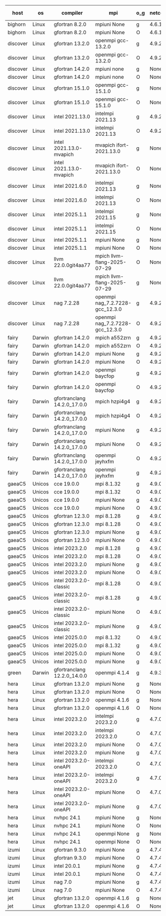

| host     | os       | compiler                              | mpi                      | o_g        | netcdf        | build       | u_pass          | u_fail          | s_pass            | s_fail            | e_pass             | e_fail             | nuopc_pass       | nuopc_fail       | artifacts link          |
|----------|----------|---------------------------------------|--------------------------|------------|---------------|-------------|-----------------|-----------------|-------------------|-------------------|--------------------|--------------------|------------------|------------------|-------------------------|
| bighorn | Linux | gfortran 8.2.0 | mpiuni None  | g | 4.6.1  | PASS | 12660 | 0 | 9 | 0 | 43 | 0 | None | None | <a href="https://github.com/esmf-org/esmf-test-artifacts/tree/2929bf19d48a757bb18e3d3a4eb12b7612cbafc2/develop/gfortran/8.2.0/g/mpiuni/None" target="_blank">2929bf1</a> | 
| bighorn | Linux | gfortran 8.2.0 | mpiuni None  | O | 4.6.1  | PASS | 12660 | 0 | 9 | 0 | 43 | 0 | None | None | <a href="https://github.com/esmf-org/esmf-test-artifacts/tree/3b6dea4629132e25063a180855c471476b1dee7b/develop/gfortran/8.2.0/O/mpiuni/None" target="_blank">3b6dea4</a> | 
| discover | Linux | gfortran 13.2.0 | openmpi gcc-13.2.0  | g | 4.9.2  | PASS | 14331 | 0 | 51 | 0 | 81 | 0 | 63 | 0 | <a href="https://github.com/esmf-org/esmf-test-artifacts/tree/166f5a0679bfc034eccfcb0a3b0915facf6c4ca6/develop/gfortran/13.2.0/g/openmpi/gcc-13.2.0" target="_blank">166f5a0</a> | 
| discover | Linux | gfortran 13.2.0 | openmpi gcc-13.2.0  | O | 4.9.2  | PASS | 14331 | 0 | 51 | 0 | 81 | 0 | 63 | 0 | <a href="https://github.com/esmf-org/esmf-test-artifacts/tree/5aefca6387ee3efd25cc6409388a82c8792559d2/develop/gfortran/13.2.0/O/openmpi/gcc-13.2.0" target="_blank">5aefca6</a> | 
| discover | Linux | gfortran 14.2.0 | mpiuni none  | g | None  | PASS | 12660 | 0 | 9 | 0 | 43 | 0 | None | None | <a href="https://github.com/esmf-org/esmf-test-artifacts/tree/22939ec33ce07470807815c14ddef9f557aba6c0/develop/gfortran/14.2.0/g/mpiuni/none" target="_blank">22939ec</a> | 
| discover | Linux | gfortran 14.2.0 | mpiuni none  | O | None  | PASS | 12660 | 0 | 9 | 0 | 43 | 0 | None | None | <a href="https://github.com/esmf-org/esmf-test-artifacts/tree/d6bf7081bf21e8203ed7df58bd9a3fcba955d34b/develop/gfortran/14.2.0/O/mpiuni/none" target="_blank">d6bf708</a> | 
| discover | Linux | gfortran 15.1.0 | openmpi gcc-15.1.0  | g | None  | FAIL | None | None | None | None | None | None | None | None | <a href="https://github.com/esmf-org/esmf-test-artifacts/tree/34acec167bdfdcb5107952152b5742b838eb8de4/develop/gfortran/15.1.0/g/openmpi/gcc-15.1.0" target="_blank">34acec1</a> | 
| discover | Linux | gfortran 15.1.0 | openmpi gcc-15.1.0  | O | None  | FAIL | None | None | None | None | None | None | None | None | <a href="https://github.com/esmf-org/esmf-test-artifacts/tree/80ade57341c5a8f772d8ce65d4d36e4a8ce3dbb8/develop/gfortran/15.1.0/O/openmpi/gcc-15.1.0" target="_blank">80ade57</a> | 
| discover | Linux | intel 2021.13.0 | intelmpi 2021.13  | g | 4.9.2  | PASS | 14331 | 0 | 51 | 0 | 81 | 0 | 63 | 0 | <a href="https://github.com/esmf-org/esmf-test-artifacts/tree/89751222065c31eb7f4301dc281f41f3e2091549/develop/intel/2021.13.0/g/intelmpi/2021.13" target="_blank">8975122</a> | 
| discover | Linux | intel 2021.13.0 | intelmpi 2021.13  | O | 4.9.2  | PASS | 14331 | 0 | 51 | 0 | 81 | 0 | 63 | 0 | <a href="https://github.com/esmf-org/esmf-test-artifacts/tree/37e95cdcfa46af4297cef5cdb0dcd5f7f8e8eca2/develop/intel/2021.13.0/O/intelmpi/2021.13" target="_blank">37e95cd</a> | 
| discover | Linux | intel 2021.13.0-mvapich | mvapich ifort-2021.13.0  | g | None  | PASS | 14331 | 0 | 51 | 0 | 81 | 0 | 63 | 0 | <a href="https://github.com/esmf-org/esmf-test-artifacts/tree/3eed9bae68f36f2963e2148074dff6ad5d3e5443/develop/intel/2021.13.0-mvapich/g/mvapich/ifort-2021.13.0" target="_blank">3eed9ba</a> | 
| discover | Linux | intel 2021.13.0-mvapich | mvapich ifort-2021.13.0  | O | None  | PASS | 14331 | 0 | 51 | 0 | 81 | 0 | 63 | 0 | <a href="https://github.com/esmf-org/esmf-test-artifacts/tree/30dca6cf1ec519ae4c600dcfe8b7e13482cc1871/develop/intel/2021.13.0-mvapich/O/mvapich/ifort-2021.13.0" target="_blank">30dca6c</a> | 
| discover | Linux | intel 2021.6.0 | intelmpi 2021.13  | g | None  | PASS | 14331 | 0 | 51 | 0 | 81 | 0 | 63 | 0 | <a href="https://github.com/esmf-org/esmf-test-artifacts/tree/f0411250891cf7a3bc79de90e99c013b2f0ff52f/develop/intel/2021.6.0/g/intelmpi/2021.13" target="_blank">f041125</a> | 
| discover | Linux | intel 2021.6.0 | intelmpi 2021.13  | O | None  | PASS | 14331 | 0 | 51 | 0 | 81 | 0 | 63 | 0 | <a href="https://github.com/esmf-org/esmf-test-artifacts/tree/a178d6b0daec84a82f245c0290a78d37964512ff/develop/intel/2021.6.0/O/intelmpi/2021.13" target="_blank">a178d6b</a> | 
| discover | Linux | intel 2025.1.1 | intelmpi 2021.15  | g | None  | PASS | 14331 | 0 | 51 | 0 | 81 | 0 | 63 | 0 | <a href="https://github.com/esmf-org/esmf-test-artifacts/tree/77db893f517daf987743ce0a0e2f4def7911dffa/develop/intel/2025.1.1/g/intelmpi/2021.15" target="_blank">77db893</a> | 
| discover | Linux | intel 2025.1.1 | intelmpi 2021.15  | O | None  | PASS | 14331 | 0 | 51 | 0 | 81 | 0 | 63 | 0 | <a href="https://github.com/esmf-org/esmf-test-artifacts/tree/3982c2ccaa020e34563c86d0a7a8a12e8fb4b7e2/develop/intel/2025.1.1/O/intelmpi/2021.15" target="_blank">3982c2c</a> | 
| discover | Linux | intel 2025.1.1 | mpiuni None  | g | None  | PASS | 12660 | 0 | 9 | 0 | 43 | 0 | None | None | <a href="https://github.com/esmf-org/esmf-test-artifacts/tree/108d651f7525a140afc80dd991766583ad3e7ad8/develop/intel/2025.1.1/g/mpiuni/None" target="_blank">108d651</a> | 
| discover | Linux | intel 2025.1.1 | mpiuni None  | O | None  | PASS | 12660 | 0 | 9 | 0 | 43 | 0 | None | None | <a href="https://github.com/esmf-org/esmf-test-artifacts/tree/4f2f5f16f2d493cd260005959cdabc1c1714de73/develop/intel/2025.1.1/O/mpiuni/None" target="_blank">4f2f5f1</a> | 
| discover | Linux | llvm 22.0.0git4aa77 | mpich llvm-flang-2025-07-29  | O | None  | PASS | 14313 | 18 | 18 | 33 | 76 | 5 | 0 | 63 | <a href="https://github.com/esmf-org/esmf-test-artifacts/tree/674adcfaa7500097d0fe5c5c5a7e1222b775e922/develop/llvm/22.0.0git4aa77/O/mpich/llvm-flang-2025-07-29" target="_blank">674adcf</a> | 
| discover | Linux | llvm 22.0.0git4aa77 | mpich llvm-flang-2025-07-29  | g | None  | PASS | 14313 | 18 | 17 | 34 | 76 | 5 | 0 | 63 | <a href="https://github.com/esmf-org/esmf-test-artifacts/tree/b0c78aa14d9327bf49c4673ba2c4f590cb624a37/develop/llvm/22.0.0git4aa77/g/mpich/llvm-flang-2025-07-29" target="_blank">b0c78aa</a> | 
| discover | Linux | nag 7.2.28 | openmpi nag_7.2.7228-gcc_12.3.0  | g | 4.9.2  | PASS | 14331 | 0 | 51 | 0 | 81 | 0 | 62 | 1 | <a href="https://github.com/esmf-org/esmf-test-artifacts/tree/2849ecb33daaf1a0279719b656368b6aa1adcb44/develop/nag/7.2.28/g/openmpi/nag_7.2.7228-gcc_12.3.0" target="_blank">2849ecb</a> | 
| discover | Linux | nag 7.2.28 | openmpi nag_7.2.7228-gcc_12.3.0  | O | 4.9.2  | PASS | 14331 | 0 | 51 | 0 | 81 | 0 | 62 | 1 | <a href="https://github.com/esmf-org/esmf-test-artifacts/tree/e424ab84933fb6f38f6697ccb067aae22d30cb37/develop/nag/7.2.28/O/openmpi/nag_7.2.7228-gcc_12.3.0" target="_blank">e424ab8</a> | 
| fairy | Darwin | gfortran 14.2.0 | mpich a552zrn  | g | 4.9.2  | PASS | 14330 | 1 | 51 | 0 | 81 | 0 | 59 | 4 | <a href="https://github.com/esmf-org/esmf-test-artifacts/tree/11578954a7f79f9f8c96dde7804ea70d7e125bcf/develop/gfortran/14.2.0/g/mpich/a552zrn" target="_blank">1157895</a> | 
| fairy | Darwin | gfortran 14.2.0 | mpich a552zrn  | O | 4.9.2  | PASS | 14329 | 2 | 51 | 0 | 81 | 0 | 59 | 4 | <a href="https://github.com/esmf-org/esmf-test-artifacts/tree/27639c45cbc3e43daa31e648e37e959ea4e9484a/develop/gfortran/14.2.0/O/mpich/a552zrn" target="_blank">27639c4</a> | 
| fairy | Darwin | gfortran 14.2.0 | mpiuni None  | g | 4.9.2  | PASS | 12660 | 0 | 9 | 0 | 43 | 0 | None | None | <a href="https://github.com/esmf-org/esmf-test-artifacts/tree/33878563425069a951c950ee618b953b0eff9dcc/develop/gfortran/14.2.0/g/mpiuni/None" target="_blank">3387856</a> | 
| fairy | Darwin | gfortran 14.2.0 | mpiuni None  | O | 4.9.2  | PASS | 12660 | 0 | 9 | 0 | 43 | 0 | None | None | <a href="https://github.com/esmf-org/esmf-test-artifacts/tree/3ebc6e9ea8c31d88d5aa02bd6a1f749a15518bcd/develop/gfortran/14.2.0/O/mpiuni/None" target="_blank">3ebc6e9</a> | 
| fairy | Darwin | gfortran 14.2.0 | openmpi baycfop  | g | 4.9.2  | PASS | 14331 | 0 | 51 | 0 | 81 | 0 | 59 | 4 | <a href="https://github.com/esmf-org/esmf-test-artifacts/tree/a93080b852857565600dd5151bb17c557f5fcbee/develop/gfortran/14.2.0/g/openmpi/baycfop" target="_blank">a93080b</a> | 
| fairy | Darwin | gfortran 14.2.0 | openmpi baycfop  | O | 4.9.2  | PASS | 14331 | 0 | 51 | 0 | 81 | 0 | 59 | 4 | <a href="https://github.com/esmf-org/esmf-test-artifacts/tree/672f236386c02325259cc6bcdc0130adf10d0569/develop/gfortran/14.2.0/O/openmpi/baycfop" target="_blank">672f236</a> | 
| fairy | Darwin | gfortranclang 14.2.0_17.0.0 | mpich hzpi4g4  | g | 4.9.2  | PASS | 14331 | 0 | 51 | 0 | 81 | 0 | 59 | 4 | <a href="https://github.com/esmf-org/esmf-test-artifacts/tree/775ec4f2a55bcdcbb290a12a9d9c7f7ef4f9c953/develop/gfortranclang/14.2.0_17.0.0/g/mpich/hzpi4g4" target="_blank">775ec4f</a> | 
| fairy | Darwin | gfortranclang 14.2.0_17.0.0 | mpich hzpi4g4  | O | 4.9.2  | PASS | 14330 | 1 | 51 | 0 | 81 | 0 | 59 | 4 | <a href="https://github.com/esmf-org/esmf-test-artifacts/tree/7c5e8ae988fc6d4c09ec9cef3ef7bb717695d596/develop/gfortranclang/14.2.0_17.0.0/O/mpich/hzpi4g4" target="_blank">7c5e8ae</a> | 
| fairy | Darwin | gfortranclang 14.2.0_17.0.0 | mpiuni None  | g | 4.9.2  | PASS | 12660 | 0 | 9 | 0 | 43 | 0 | None | None | <a href="https://github.com/esmf-org/esmf-test-artifacts/tree/a78e90b8b26a56c34716016ccbc9e5e080665bf6/develop/gfortranclang/14.2.0_17.0.0/g/mpiuni/None" target="_blank">a78e90b</a> | 
| fairy | Darwin | gfortranclang 14.2.0_17.0.0 | mpiuni None  | O | 4.9.2  | PASS | 12660 | 0 | 9 | 0 | 43 | 0 | None | None | <a href="https://github.com/esmf-org/esmf-test-artifacts/tree/4d3738e9212492dca6157e51f5a672afcfc8f7ae/develop/gfortranclang/14.2.0_17.0.0/O/mpiuni/None" target="_blank">4d3738e</a> | 
| fairy | Darwin | gfortranclang 14.2.0_17.0.0 | openmpi jeyhxfm  | O | 4.9.2  | PASS | 14331 | 0 | 51 | 0 | 81 | 0 | 59 | 4 | <a href="https://github.com/esmf-org/esmf-test-artifacts/tree/393ad79a48091cfe16a0bc1d5a4b59553d560a47/develop/gfortranclang/14.2.0_17.0.0/O/openmpi/jeyhxfm" target="_blank">393ad79</a> | 
| fairy | Darwin | gfortranclang 14.2.0_17.0.0 | openmpi jeyhxfm  | g | 4.9.2  | PASS | 14331 | 0 | 51 | 0 | 81 | 0 | 59 | 4 | <a href="https://github.com/esmf-org/esmf-test-artifacts/tree/408a557a318ef4a4c8e92762e9945e5f491b768f/develop/gfortranclang/14.2.0_17.0.0/g/openmpi/jeyhxfm" target="_blank">408a557</a> | 
| gaeaC5 | Unicos | cce 19.0.0 | mpi 8.1.32  | g | 4.9.0  | PASS | None | None | None | None | None | None | None | None | <a href="https://github.com/esmf-org/esmf-test-artifacts/tree/1afd61a05cce83c3eeb2a63beefabfcd59d948e4/develop/cce/19.0.0/g/mpi/8.1.32" target="_blank">1afd61a</a> | 
| gaeaC5 | Unicos | cce 19.0.0 | mpi 8.1.32  | O | 4.9.0  | PASS | 14271 | 60 | None | None | None | None | 60 | 3 | <a href="https://github.com/esmf-org/esmf-test-artifacts/tree/ee73c8ec0a814534279e8fd729b8f77e3a68ca93/develop/cce/19.0.0/O/mpi/8.1.32" target="_blank">ee73c8e</a> | 
| gaeaC5 | Unicos | cce 19.0.0 | mpiuni None  | g | 4.9.0  | PASS | None | None | None | None | None | None | None | None | <a href="https://github.com/esmf-org/esmf-test-artifacts/tree/2b6c3ca725f4f2fddade4dce25eaca9a2061f4df/develop/cce/19.0.0/g/mpiuni/None" target="_blank">2b6c3ca</a> | 
| gaeaC5 | Unicos | cce 19.0.0 | mpiuni None  | O | 4.9.0  | PASS | 12603 | 57 | None | None | None | None | None | None | <a href="https://github.com/esmf-org/esmf-test-artifacts/tree/05a436a9fc3002234ea74e70b0cca7e14cd0f9a9/develop/cce/19.0.0/O/mpiuni/None" target="_blank">05a436a</a> | 
| gaeaC5 | Unicos | gfortran 12.3.0 | mpi 8.1.28  | g | 4.9.0  | PASS | 14331 | 0 | 51 | 0 | 81 | 0 | 63 | 0 | <a href="https://github.com/esmf-org/esmf-test-artifacts/tree/dc6c30fdeb95c7a02782920b9ff42ce86b8d72b2/develop/gfortran/12.3.0/g/mpi/8.1.28" target="_blank">dc6c30f</a> | 
| gaeaC5 | Unicos | gfortran 12.3.0 | mpi 8.1.28  | O | 4.9.0  | PASS | 14331 | 0 | 51 | 0 | 81 | 0 | 63 | 0 | <a href="https://github.com/esmf-org/esmf-test-artifacts/tree/ee8c0e72084cb1d395883a0c107fd886d8f05045/develop/gfortran/12.3.0/O/mpi/8.1.28" target="_blank">ee8c0e7</a> | 
| gaeaC5 | Unicos | gfortran 12.3.0 | mpiuni None  | g | 4.9.0  | PASS | 12660 | 0 | 9 | 0 | 43 | 0 | None | None | <a href="https://github.com/esmf-org/esmf-test-artifacts/tree/411408d729d9fff9b5c89492cada5914b1fe8d7e/develop/gfortran/12.3.0/g/mpiuni/None" target="_blank">411408d</a> | 
| gaeaC5 | Unicos | gfortran 12.3.0 | mpiuni None  | O | 4.9.0  | PASS | 12660 | 0 | 9 | 0 | 43 | 0 | None | None | <a href="https://github.com/esmf-org/esmf-test-artifacts/tree/2b69fd4b7affac73308fcb0338b459466d558f15/develop/gfortran/12.3.0/O/mpiuni/None" target="_blank">2b69fd4</a> | 
| gaeaC5 | Unicos | intel 2023.2.0 | mpi 8.1.28  | g | 4.9.0  | PASS | 14331 | 0 | 51 | 0 | 81 | 0 | 63 | 0 | <a href="https://github.com/esmf-org/esmf-test-artifacts/tree/0512c0d020b0d38b8c5d57ccf57db198940e2976/develop/intel/2023.2.0/g/mpi/8.1.28" target="_blank">0512c0d</a> | 
| gaeaC5 | Unicos | intel 2023.2.0 | mpi 8.1.28  | O | 4.9.0  | PASS | 14331 | 0 | 51 | 0 | 81 | 0 | 63 | 0 | <a href="https://github.com/esmf-org/esmf-test-artifacts/tree/4efce3915cf863067b144349ba8668d123759198/develop/intel/2023.2.0/O/mpi/8.1.28" target="_blank">4efce39</a> | 
| gaeaC5 | Unicos | intel 2023.2.0 | mpiuni None  | g | 4.9.0  | PASS | 12660 | 0 | 9 | 0 | 43 | 0 | None | None | <a href="https://github.com/esmf-org/esmf-test-artifacts/tree/f0a3339fac2d71cd74576852aa79899a6ad5df86/develop/intel/2023.2.0/g/mpiuni/None" target="_blank">f0a3339</a> | 
| gaeaC5 | Unicos | intel 2023.2.0 | mpiuni None  | O | 4.9.0  | PASS | 12660 | 0 | 9 | 0 | 43 | 0 | None | None | <a href="https://github.com/esmf-org/esmf-test-artifacts/tree/024d5f0a62490c9a6800c4e4d7e2e240f1e11308/develop/intel/2023.2.0/O/mpiuni/None" target="_blank">024d5f0</a> | 
| gaeaC5 | Unicos | intel 2023.2.0-classic | mpi 8.1.28  | O | 4.9.0  | PASS | 14331 | 0 | 51 | 0 | 81 | 0 | 63 | 0 | <a href="https://github.com/esmf-org/esmf-test-artifacts/tree/8a9da68a8dd3e679644c1efccbcee806737e054a/develop/intel/2023.2.0-classic/O/mpi/8.1.28" target="_blank">8a9da68</a> | 
| gaeaC5 | Unicos | intel 2023.2.0-classic | mpi 8.1.28  | g | 4.9.0  | PASS | 14331 | 0 | 51 | 0 | 81 | 0 | 63 | 0 | <a href="https://github.com/esmf-org/esmf-test-artifacts/tree/80637b63a1770099e062bc7799e70d7e50f00b88/develop/intel/2023.2.0-classic/g/mpi/8.1.28" target="_blank">80637b6</a> | 
| gaeaC5 | Unicos | intel 2023.2.0-classic | mpiuni None  | O | 4.9.0  | PASS | 12660 | 0 | 9 | 0 | 43 | 0 | None | None | <a href="https://github.com/esmf-org/esmf-test-artifacts/tree/676f93256e567adba77fe5ac84134bf5b822b77e/develop/intel/2023.2.0-classic/O/mpiuni/None" target="_blank">676f932</a> | 
| gaeaC5 | Unicos | intel 2023.2.0-classic | mpiuni None  | g | 4.9.0  | PASS | 12660 | 0 | 9 | 0 | 43 | 0 | None | None | <a href="https://github.com/esmf-org/esmf-test-artifacts/tree/1451685f70c2e70fde04754411226ebbfd5a859c/develop/intel/2023.2.0-classic/g/mpiuni/None" target="_blank">1451685</a> | 
| gaeaC5 | Unicos | intel 2025.0.0 | mpi 8.1.32  | O | 4.9.0  | PASS | 14331 | 0 | 51 | 0 | 81 | 0 | 63 | 0 | <a href="https://github.com/esmf-org/esmf-test-artifacts/tree/4aa2daab59866140cbe7f0a0eda39f3dfff3c8d0/develop/intel/2025.0.0/O/mpi/8.1.32" target="_blank">4aa2daa</a> | 
| gaeaC5 | Unicos | intel 2025.0.0 | mpi 8.1.32  | g | 4.9.0  | PASS | 14331 | 0 | 51 | 0 | 81 | 0 | 63 | 0 | <a href="https://github.com/esmf-org/esmf-test-artifacts/tree/7c6215ad7f5460c0062ba53aa57ee474f5aa15f7/develop/intel/2025.0.0/g/mpi/8.1.32" target="_blank">7c6215a</a> | 
| gaeaC5 | Unicos | intel 2025.0.0 | mpiuni None  | O | 4.9.0  | PASS | 12660 | 0 | 9 | 0 | 43 | 0 | None | None | <a href="https://github.com/esmf-org/esmf-test-artifacts/tree/29e9593a576a6ad6a8ecb3fa1b729208184ee2c4/develop/intel/2025.0.0/O/mpiuni/None" target="_blank">29e9593</a> | 
| gaeaC5 | Unicos | intel 2025.0.0 | mpiuni None  | g | 4.9.0  | PASS | 12660 | 0 | 9 | 0 | 43 | 0 | None | None | <a href="https://github.com/esmf-org/esmf-test-artifacts/tree/60ddd59fe6917f46217a6abfbb09306d09978c3c/develop/intel/2025.0.0/g/mpiuni/None" target="_blank">60ddd59</a> | 
| green | Darwin | gfortranclang 12.2.0_14.0.0 | openmpi 4.1.4  | g | 4.9.3  | PASS | 14331 | 0 | 51 | 0 | 81 | 0 | 60 | 4 | <a href="https://github.com/esmf-org/esmf-test-artifacts/tree/dc351cc8da0d2e99908498928ee97341e7fc6311/develop/gfortranclang/12.2.0_14.0.0/g/openmpi/4.1.4" target="_blank">dc351cc</a> | 
| hera | Linux | gfortran 13.2.0 | mpiuni None  | g | None  | PASS | 12660 | 0 | 9 | 0 | 43 | 0 | None | None | <a href="https://github.com/esmf-org/esmf-test-artifacts/tree/f91ea581749e1c6253ec3ccc8016a4cc0309aacf/develop/gfortran/13.2.0/g/mpiuni/None" target="_blank">f91ea58</a> | 
| hera | Linux | gfortran 13.2.0 | mpiuni None  | O | None  | PASS | 12660 | 0 | 9 | 0 | 43 | 0 | None | None | <a href="https://github.com/esmf-org/esmf-test-artifacts/tree/2c3be61b85749e0cd67206d3febe08e61e0ffbc0/develop/gfortran/13.2.0/O/mpiuni/None" target="_blank">2c3be61</a> | 
| hera | Linux | gfortran 13.2.0 | openmpi 4.1.6  | g | None  | PASS | None | None | None | None | None | None | None | None | <a href="https://github.com/esmf-org/esmf-test-artifacts/tree/990391f6a1b02070d962ea42156a94b5f7ac90db/develop/gfortran/13.2.0/g/openmpi/4.1.6" target="_blank">990391f</a> | 
| hera | Linux | gfortran 13.2.0 | openmpi 4.1.6  | O | None  | PASS | 14331 | 0 | 51 | 0 | 81 | 0 | 63 | 0 | <a href="https://github.com/esmf-org/esmf-test-artifacts/tree/17a66305fc992a22dd7d91cc5fdf7bb4ddb31565/develop/gfortran/13.2.0/O/openmpi/4.1.6" target="_blank">17a6630</a> | 
| hera | Linux | intel 2023.2.0 | intelmpi 2023.2.0  | g | 4.7.0  | PASS | 14331 | 0 | 51 | 0 | 81 | 0 | 63 | 0 | <a href="https://github.com/esmf-org/esmf-test-artifacts/tree/9a21d6f96254c1bf87497efb698dbb1bc6c0cb16/develop/intel/2023.2.0/g/intelmpi/2023.2.0" target="_blank">9a21d6f</a> | 
| hera | Linux | intel 2023.2.0 | intelmpi 2023.2.0  | O | 4.7.0  | PASS | 14331 | 0 | 51 | 0 | 81 | 0 | 63 | 0 | <a href="https://github.com/esmf-org/esmf-test-artifacts/tree/524699bd9f3abd1e99efc32f15821e718069ab74/develop/intel/2023.2.0/O/intelmpi/2023.2.0" target="_blank">524699b</a> | 
| hera | Linux | intel 2023.2.0 | mpiuni None  | O | 4.7.0  | PASS | 12660 | 0 | 9 | 0 | 43 | 0 | None | None | <a href="https://github.com/esmf-org/esmf-test-artifacts/tree/a5b5f8aa64bcccb9323bc2296cfb7631b1d49207/develop/intel/2023.2.0/O/mpiuni/None" target="_blank">a5b5f8a</a> | 
| hera | Linux | intel 2023.2.0 | mpiuni None  | g | 4.7.0  | PASS | 12660 | 0 | 9 | 0 | 43 | 0 | None | None | <a href="https://github.com/esmf-org/esmf-test-artifacts/tree/26045f069c750509c323ef98564e2dd257f8b616/develop/intel/2023.2.0/g/mpiuni/None" target="_blank">26045f0</a> | 
| hera | Linux | intel 2023.2.0-oneAPI | intelmpi 2023.2.0  | O | 4.7.0  | PASS | 14331 | 0 | 50 | 1 | 81 | 0 | 63 | 0 | <a href="https://github.com/esmf-org/esmf-test-artifacts/tree/85db2be9d8947f8fd7e8d10b72d189108dd7da54/develop/intel/2023.2.0-oneAPI/O/intelmpi/2023.2.0" target="_blank">85db2be</a> | 
| hera | Linux | intel 2023.2.0-oneAPI | intelmpi 2023.2.0  | g | 4.7.0  | PASS | 14331 | 0 | 51 | 0 | 81 | 0 | 63 | 0 | <a href="https://github.com/esmf-org/esmf-test-artifacts/tree/ceffa1ff8ea96db19252546001b3dee5ca2c7a14/develop/intel/2023.2.0-oneAPI/g/intelmpi/2023.2.0" target="_blank">ceffa1f</a> | 
| hera | Linux | intel 2023.2.0-oneAPI | mpiuni None  | O | 4.7.0  | PASS | 12660 | 0 | 9 | 0 | 43 | 0 | None | None | <a href="https://github.com/esmf-org/esmf-test-artifacts/tree/b78080ce97d1526bc78fc9243ac1f9ac565e6a6a/develop/intel/2023.2.0-oneAPI/O/mpiuni/None" target="_blank">b78080c</a> | 
| hera | Linux | intel 2023.2.0-oneAPI | mpiuni None  | g | 4.7.0  | PASS | 12660 | 0 | 9 | 0 | 43 | 0 | None | None | <a href="https://github.com/esmf-org/esmf-test-artifacts/tree/0dde70c421880db3d5310a79a0d3ab98327aa5c1/develop/intel/2023.2.0-oneAPI/g/mpiuni/None" target="_blank">0dde70c</a> | 
| hera | Linux | nvhpc 24.1 | mpiuni None  | g | None  | PASS | None | None | None | None | None | None | None | None | <a href="https://github.com/esmf-org/esmf-test-artifacts/tree/f2e078fae211fdf0611984d1b076069415a4fb90/develop/nvhpc/24.1/g/mpiuni/None" target="_blank">f2e078f</a> | 
| hera | Linux | nvhpc 24.1 | mpiuni None  | O | None  | PASS | 12660 | 0 | 9 | 0 | 43 | 0 | None | None | <a href="https://github.com/esmf-org/esmf-test-artifacts/tree/aa04c61564a45891805de36e1247f0424aa74a85/develop/nvhpc/24.1/O/mpiuni/None" target="_blank">aa04c61</a> | 
| hera | Linux | nvhpc 24.1 | openmpi None  | g | None  | PASS | None | None | None | None | None | None | None | None | <a href="https://github.com/esmf-org/esmf-test-artifacts/tree/91c8355632938b79690df6907ca6da824afea083/develop/nvhpc/24.1/g/openmpi/None" target="_blank">91c8355</a> | 
| hera | Linux | nvhpc 24.1 | openmpi None  | O | None  | PASS | None | None | None | None | None | None | None | None | <a href="https://github.com/esmf-org/esmf-test-artifacts/tree/42b9a2c7579f98ccfc81732af68cfd7f3114bbc7/develop/nvhpc/24.1/O/openmpi/None" target="_blank">42b9a2c</a> | 
| izumi | Linux | gfortran 9.3.0 | mpiuni None  | g | 4.7.4  | PASS | 12660 | 0 | 9 | 0 | 43 | 0 | None | None | <a href="https://github.com/esmf-org/esmf-test-artifacts/tree/5e0863bf65174398b9c95f7302b3ff711f41ceea/develop/gfortran/9.3.0/g/mpiuni/None" target="_blank">5e0863b</a> | 
| izumi | Linux | gfortran 9.3.0 | mpiuni None  | O | 4.7.4  | PASS | 12660 | 0 | 9 | 0 | 43 | 0 | None | None | <a href="https://github.com/esmf-org/esmf-test-artifacts/tree/3647e5f43299fa0e2dae41e8f40e1c60ed592d92/develop/gfortran/9.3.0/O/mpiuni/None" target="_blank">3647e5f</a> | 
| izumi | Linux | intel 20.0.1 | mpiuni None  | g | 4.7.4  | PASS | 12660 | 0 | 9 | 0 | 43 | 0 | None | None | <a href="https://github.com/esmf-org/esmf-test-artifacts/tree/60b9dd41c81c4ef657d28e218811953dfb125b6d/develop/intel/20.0.1/g/mpiuni/None" target="_blank">60b9dd4</a> | 
| izumi | Linux | intel 20.0.1 | mpiuni None  | O | 4.7.4  | PASS | 12660 | 0 | 9 | 0 | 43 | 0 | None | None | <a href="https://github.com/esmf-org/esmf-test-artifacts/tree/4d7f484fee09410f7e06fb9f9139c5cb99a86e5b/develop/intel/20.0.1/O/mpiuni/None" target="_blank">4d7f484</a> | 
| izumi | Linux | nag 7.0 | mpiuni None  | g | 4.7.4  | FAIL | None | None | None | None | None | None | None | None | <a href="https://github.com/esmf-org/esmf-test-artifacts/tree/37a44f4b67c556c8ff3926bbddcce27137ca44dc/develop/nag/7.0/g/mpiuni/None" target="_blank">37a44f4</a> | 
| izumi | Linux | nag 7.0 | mpiuni None  | O | 4.7.4  | FAIL | None | None | None | None | None | None | None | None | <a href="https://github.com/esmf-org/esmf-test-artifacts/tree/f12ca82b7ad712ff38a17d09103df4ca104c64da/develop/nag/7.0/O/mpiuni/None" target="_blank">f12ca82</a> | 
| jet | Linux | gfortran 13.2.0 | openmpi 4.1.6  | g | None  | PASS | 14308 | 23 | 51 | 0 | 81 | 0 | 63 | 0 | <a href="https://github.com/esmf-org/esmf-test-artifacts/tree/4a5000c8272f989257fb96884f4441f3548e697b/develop/gfortran/13.2.0/g/openmpi/4.1.6" target="_blank">4a5000c</a> | 
| jet | Linux | gfortran 13.2.0 | openmpi 4.1.6  | O | None  | PASS | None | None | None | None | None | None | None | None | <a href="https://github.com/esmf-org/esmf-test-artifacts/tree/3b4dce228229986a93ce086789a147e827398502/develop/gfortran/13.2.0/O/openmpi/4.1.6" target="_blank">3b4dce2</a> | 
